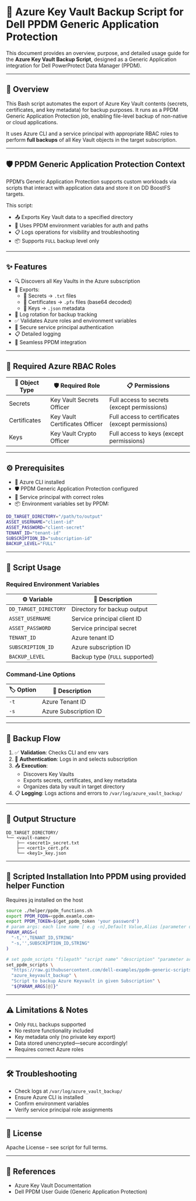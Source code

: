 # 🔐 Azure Key Vault Backup Script for Dell PPDM Generic Application Protection

This document provides an overview, purpose, and detailed usage guide for the **Azure Key Vault Backup Script**, designed as a Generic Application integration for Dell PowerProtect Data Manager (PPDM).

---

## 📘 Overview

This Bash script automates the export of Azure Key Vault contents (secrets, certificates, and key metadata) for backup purposes. It runs as a PPDM Generic Application Protection job, enabling file-level backup of non-native or cloud applications.

It uses Azure CLI and a service principal with appropriate RBAC roles to perform **full backups** of all Key Vault objects in the target subscription.

---

## 🛡️ PPDM Generic Application Protection Context

PPDM’s Generic Application Protection supports custom workloads via scripts that interact with application data and store it on DD BoostFS targets.

This script:

- 📤 Exports Key Vault data to a specified directory
- 🔐 Uses PPDM environment variables for auth and paths
- 📋 Logs operations for visibility and troubleshooting
- 📦 Supports `FULL` backup level only

---

## ✨ Features

- 🔍 Discovers all Key Vaults in the Azure subscription
- 📄 Exports:
  - 🔑 Secrets → `.txt` files
  - 📜 Certificates → `.pfx` files (base64 decoded)
  - 🧾 Keys → `.json` metadata
- 🔁 Log rotation for backup tracking
- ✅ Validates Azure roles and environment variables
- 🔐 Secure service principal authentication
- 📋 Detailed logging
- 🔗 Seamless PPDM integration

---

## 🔑 Required Azure RBAC Roles

| 🔐 Object Type | 🛡️ Required Role               | 📋 Permissions |
|---------------|-------------------------------|----------------|
| Secrets       | Key Vault Secrets Officer      | Full access to secrets (except permissions) |
| Certificates  | Key Vault Certificates Officer | Full access to certificates (except permissions) |
| Keys          | Key Vault Crypto Officer       | Full access to keys (except permissions) |

---

## ⚙️ Prerequisites

- 🧰 Azure CLI installed
- 🛡️ PPDM Generic Application Protection configured
- 🔐 Service principal with correct roles
- 📦 Environment variables set by PPDM:

```bash
DD_TARGET_DIRECTORY="/path/to/output"
ASSET_USERNAME="client-id"
ASSET_PASSWORD="client-secret"
TENANT_ID="tenant-id"
SUBSCRIPTION_ID="subscription-id"
BACKUP_LEVEL="FULL"
```

---

## 🧪 Script Usage

### Required Environment Variables

| ⚙️ Variable            | 📌 Description                      |
|------------------------|-------------------------------------|
| `DD_TARGET_DIRECTORY`  | Directory for backup output         |
| `ASSET_USERNAME`       | Service principal client ID         |
| `ASSET_PASSWORD`       | Service principal secret            |
| `TENANT_ID`            | Azure tenant ID                     |
| `SUBSCRIPTION_ID`      | Azure subscription ID               |
| `BACKUP_LEVEL`         | Backup type (`FULL` supported)      |

### Command-Line Options

| 🏷️ Option | 🧭 Description           |
|----------|--------------------------|
| `-t`     | Azure Tenant ID          |
| `-s`     | Azure Subscription ID    |

---

## 🔄 Backup Flow

1. ✅ **Validation**: Checks CLI and env vars
2. 🔐 **Authentication**: Logs in and selects subscription
3. 📤 **Execution**:
   - Discovers Key Vaults
   - Exports secrets, certificates, and key metadata
   - Organizes data by vault in target directory
4. 📋 **Logging**: Logs actions and errors to `/var/log/azure_vault_backup/`

---

## 📁 Output Structure

```
DD_TARGET_DIRECTORY/
└── <vault-name>/
    ├── <secret1>_secret.txt
    ├── <cert1>_cert.pfx
    └── <key1>_key.json
```
---

## 🏃 Scripted Installation Into PPDM using provided helper Function

Requires jq installed on the host

```bash
source ./helper/ppdm_functions.sh
export PPDM_FQDN=<ppdm.examle.com>
export PPDM_TOKEN=$(get_ppdm_token 'your password')  
# param args: each line name [ e.g -n],Default Value,Alias [parameter description], type[STRING,INTEGER,BOOLEAN,DATE,CREDENTIAL]
PARAM_ARGS=(
  "-t,'',TENANT_ID,STRING"
  "-s,'',SUBSCRIPTION_ID,STRING"
)

# set ppdm_scripts "filepath" "script name" "description" "parameter arguments"
set_ppdm_scripts \
  "https://raw.githubusercontent.com/dell-examples/ppdm-generic-scripts/refs/heads/main/scripts/azure_keyvault_backup/azure_keyvault_backup.sh" \
  "azure_keyvault_backup" \
  "Script to backup Azure Keyvault in given Subscription" \
  "${PARAM_ARGS[@]}"
```  

---

## ⚠️ Limitations & Notes

- Only `FULL` backups supported
- No restore functionality included
- Key metadata only (no private key export)
- Data stored unencrypted—secure accordingly!
- Requires correct Azure roles

---

## 🛠️ Troubleshooting

- Check logs at `/var/log/azure_vault_backup/`
- Ensure Azure CLI is installed
- Confirm environment variables
- Verify service principal role assignments

---

## 📄 License

Apache License – see script for full terms.

---

## 🔗 References

- Azure Key Vault Documentation
- Dell PPDM User Guide (Generic Application Protection)

